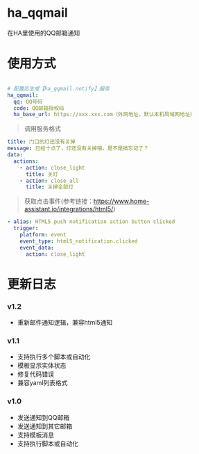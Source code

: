 # ha_qqmail
在HA里使用的QQ邮箱通知

# 使用方式

```yaml

# 配置后生成【ha_qqmail.notify】服务
ha_qqmail:
  qq: QQ号码
  code: QQ邮箱授权码
  ha_base_url: https://xxx.xxx.com（外网地址，默认本机局域网地址）

```

> 调用服务格式
```yaml
title: 门口的灯还没有关掉
message: 已经十点了，灯还没有关掉哦，是不是搞忘记了？
data:
  actions:
    - action: close_light
      title: 关灯
    - action: close_all
      title: 关掉全部灯
```

> 获取点击事件(参考链接：https://www.home-assistant.io/integrations/html5/)
```yaml
- alias: HTML5 push notification action button clicked
  trigger:
    platform: event
    event_type: html5_notification.clicked
    event_data:
      action: close_light
```

# 更新日志


### v1.2
- 重新邮件通知逻辑，兼容html5通知

### v1.1
- 支持执行多个脚本或自动化
- 模板显示实体状态
- 修复代码错误
- 兼容yaml列表格式

### v1.0
- 发送通知到QQ邮箱
- 发送通知到其它邮箱
- 支持模板消息
- 支持执行脚本或自动化